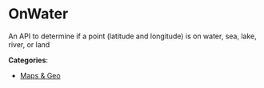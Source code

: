 # OnWater

An API to determine if a point (latitude and longitude) is on water, sea, lake, river, or land

**Categories**:

- [Maps & Geo](https://github/apis-list/apis-list#maps-and-geo)




